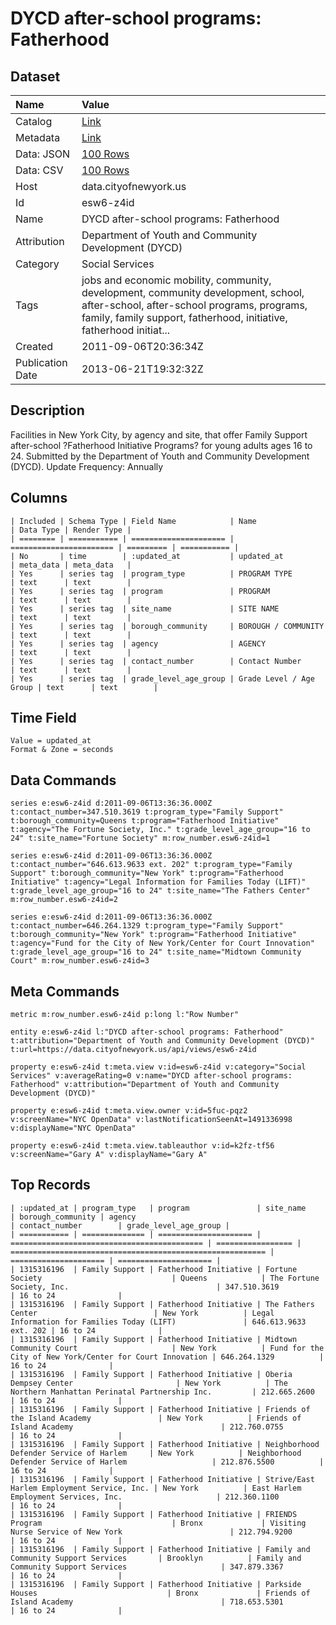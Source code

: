 # DYCD after-school programs: Fatherhood

## Dataset

| Name | Value |
| :--- | :---- |
| Catalog | [Link](https://catalog.data.gov/dataset/dycd-after-school-programs-fatherhood-26bba) |
| Metadata | [Link](https://data.cityofnewyork.us/api/views/esw6-z4id) |
| Data: JSON | [100 Rows](https://data.cityofnewyork.us/api/views/esw6-z4id/rows.json?max_rows=100) |
| Data: CSV | [100 Rows](https://data.cityofnewyork.us/api/views/esw6-z4id/rows.csv?max_rows=100) |
| Host | data.cityofnewyork.us |
| Id | esw6-z4id |
| Name | DYCD after-school programs: Fatherhood |
| Attribution | Department of Youth and Community Development (DYCD) |
| Category | Social Services |
| Tags | jobs and economic mobility, community, development, community development, school, after-school, after-school programs, programs, family, family support, fatherhood, initiative, fatherhood initiat... |
| Created | 2011-09-06T20:36:34Z |
| Publication Date | 2013-06-21T19:32:32Z |

## Description

Facilities in New York City, by agency and site, that offer Family Support after-school ?Fatherhood Initiative Programs? for young adults ages 16 to 24. Submitted by the Department of Youth and Community Development (DYCD).
Update Frequency: Annually

## Columns

```ls
| Included | Schema Type | Field Name            | Name                    | Data Type | Render Type |
| ======== | =========== | ===================== | ======================= | ========= | =========== |
| No       | time        | :updated_at           | updated_at              | meta_data | meta_data   |
| Yes      | series tag  | program_type          | PROGRAM TYPE            | text      | text        |
| Yes      | series tag  | program               | PROGRAM                 | text      | text        |
| Yes      | series tag  | site_name             | SITE NAME               | text      | text        |
| Yes      | series tag  | borough_community     | BOROUGH / COMMUNITY     | text      | text        |
| Yes      | series tag  | agency                | AGENCY                  | text      | text        |
| Yes      | series tag  | contact_number        | Contact Number          | text      | text        |
| Yes      | series tag  | grade_level_age_group | Grade Level / Age Group | text      | text        |
```

## Time Field

```ls
Value = updated_at
Format & Zone = seconds
```

## Data Commands

```ls
series e:esw6-z4id d:2011-09-06T13:36:36.000Z t:contact_number=347.510.3619 t:program_type="Family Support" t:borough_community=Queens t:program="Fatherhood Initiative" t:agency="The Fortune Society, Inc." t:grade_level_age_group="16 to 24" t:site_name="Fortune Society" m:row_number.esw6-z4id=1

series e:esw6-z4id d:2011-09-06T13:36:36.000Z t:contact_number="646.613.9633 ext. 202" t:program_type="Family Support" t:borough_community="New York" t:program="Fatherhood Initiative" t:agency="Legal Information for Families Today (LIFT)" t:grade_level_age_group="16 to 24" t:site_name="The Fathers Center" m:row_number.esw6-z4id=2

series e:esw6-z4id d:2011-09-06T13:36:36.000Z t:contact_number=646.264.1329 t:program_type="Family Support" t:borough_community="New York" t:program="Fatherhood Initiative" t:agency="Fund for the City of New York/Center for Court Innovation" t:grade_level_age_group="16 to 24" t:site_name="Midtown Community Court" m:row_number.esw6-z4id=3
```

## Meta Commands

```ls
metric m:row_number.esw6-z4id p:long l:"Row Number"

entity e:esw6-z4id l:"DYCD after-school programs: Fatherhood" t:attribution="Department of Youth and Community Development (DYCD)" t:url=https://data.cityofnewyork.us/api/views/esw6-z4id

property e:esw6-z4id t:meta.view v:id=esw6-z4id v:category="Social Services" v:averageRating=0 v:name="DYCD after-school programs: Fatherhood" v:attribution="Department of Youth and Community Development (DYCD)"

property e:esw6-z4id t:meta.view.owner v:id=5fuc-pqz2 v:screenName="NYC OpenData" v:lastNotificationSeenAt=1491336998 v:displayName="NYC OpenData"

property e:esw6-z4id t:meta.view.tableauthor v:id=k2fz-tf56 v:screenName="Gary A" v:displayName="Gary A"
```

## Top Records

```ls
| :updated_at | program_type   | program               | site_name                                   | borough_community | agency                                                    | contact_number        | grade_level_age_group | 
| =========== | ============== | ===================== | =========================================== | ================= | ========================================================= | ===================== | ===================== | 
| 1315316196  | Family Support | Fatherhood Initiative | Fortune Society                             | Queens            | The Fortune Society, Inc.                                 | 347.510.3619          | 16 to 24              | 
| 1315316196  | Family Support | Fatherhood Initiative | The Fathers Center                          | New York          | Legal Information for Families Today (LIFT)               | 646.613.9633 ext. 202 | 16 to 24              | 
| 1315316196  | Family Support | Fatherhood Initiative | Midtown Community Court                     | New York          | Fund for the City of New York/Center for Court Innovation | 646.264.1329          | 16 to 24              | 
| 1315316196  | Family Support | Fatherhood Initiative | Oberia Dempsey Center                       | New York          | The Northern Manhattan Perinatal Partnership Inc.         | 212.665.2600          | 16 to 24              | 
| 1315316196  | Family Support | Fatherhood Initiative | Friends of the Island Academy               | New York          | Friends of Island Academy                                 | 212.760.0755          | 16 to 24              | 
| 1315316196  | Family Support | Fatherhood Initiative | Neighborhood Defender Service of Harlem     | New York          | Neighborhood Defender Service of Harlem                   | 212.876.5500          | 16 to 24              | 
| 1315316196  | Family Support | Fatherhood Initiative | Strive/East Harlem Employment Service, Inc. | New York          | East Harlem Employment Services, Inc.                     | 212.360.1100          | 16 to 24              | 
| 1315316196  | Family Support | Fatherhood Initiative | FRIENDS Program                             | Bronx             | Visiting Nurse Service of New York                        | 212.794.9200          | 16 to 24              | 
| 1315316196  | Family Support | Fatherhood Initiative | Family and Community Support Services       | Brooklyn          | Family and Community Support Services                     | 347.879.3367          | 16 to 24              | 
| 1315316196  | Family Support | Fatherhood Initiative | Parkside Houses                             | Bronx             | Friends of Island Academy                                 | 718.653.5301          | 16 to 24              | 
```